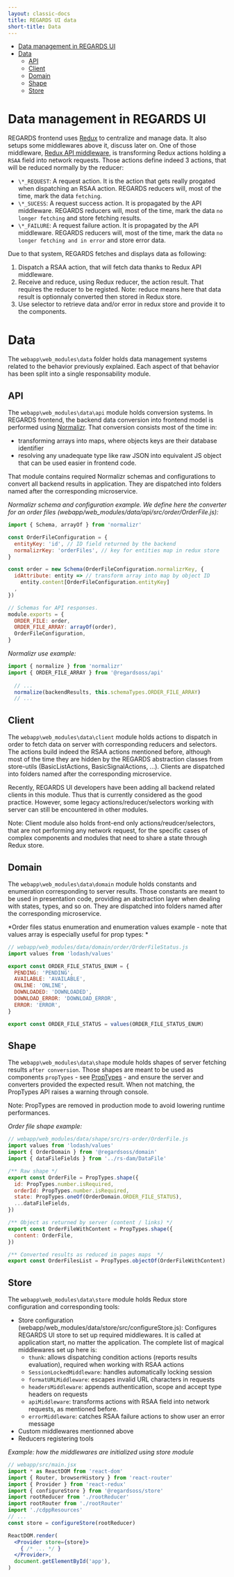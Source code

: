 ```yaml
---
layout: classic-docs
title: REGARDS UI data
short-title: Data
---
```


<!-- START doctoc generated TOC please keep comment here to allow auto update -->
<!-- DON'T EDIT THIS SECTION, INSTEAD RE-RUN doctoc TO UPDATE -->


- [Data management in REGARDS UI](#data-management-in-regards-ui)
- [Data](#data)
  - [API](#api)
  - [Client](#client)
  - [Domain](#domain)
  - [Shape](#shape)
  - [Store](#store)

<!-- END doctoc generated TOC please keep comment here to allow auto update -->

# Data management in REGARDS UI

REGARDS frontend uses [Redux](http://redux.js.org/) to centralize and manage data. It also setups some middlewares above it, discuss later on. One of those middleware, [Redux API middleware](https://www.npmjs.com/package/redux-api-middleware), is transforming Redux actions holding a `RSAA` field into network requests. Those actions define indeed 3 actions, that will be reduced normally by the reducer:
* `\*_REQUEST`: A request action. It is the action that gets really progated when dispatching an RSAA action. REGARDS reducers will, most of the time, mark the data `fetching`.
* `\*_SUCESS`: A request success action. It is propagated by the API middleware. REGARDS reducers will, most of the time, mark the data `no longer fetching` and store fetching results.
* `\*_FAILURE`: A request failure action. It is propagated by the API middleware. REGARDS reducers will, most of the time, mark the data `no longer fetching and in error` and store error data.

Due to that system, REGARDS fetches and displays data as following:
1. Dispatch a RSAA action, that will fetch data thanks to Redux API middleware.
2. Receive and reduce, using Redux reducer, the action result. That requires the reducer to be registed. Note: reduce means here that data result is optionnaly converted then stored in Redux store.
3. Use selector to retrieve data and/or error in redux store and provide it to the components.

# Data

The `webapp\web_modules\data` folder holds data management systems related to the behavior previously explained. Each aspect of that behavior has been split into a single responsability module.

## API

The `webapp\web_modules\data\api` module holds conversion systems. In REGARDS frontend, the backend data conversion into frontend model is performed using [Normalizr](https://github.com/paularmstrong/normalizr). That conversion consists most of the time in:
* transforming arrays into maps, where objects keys are their database identifier
* resolving any unadequate type like raw JSON into equivalent JS object that can be used easier in frontend code.  

That module contains required Normalizr schemas and configurations to convert all backend results in application. They are dispatched into folders named after the corresponding microservice.


*Normalizr schema and configuration example. We define here the converter for an order files (webapp/web_modules/data/api/src/order/OrderFile.js):*
```js
import { Schema, arrayOf } from 'normalizr'

const OrderFileConfiguration = {
  entityKey: 'id', // ID field returned by the backend
  normalizrKey: 'orderFiles', // key for entities map in redux store
}

const order = new Schema(OrderFileConfiguration.normalizrKey, {
  idAttribute: entity => // transform array into map by object ID
    entity.content[OrderFileConfiguration.entityKey]
  ,
})

// Schemas for API responses.
module.exports = {
  ORDER_FILE: order,
  ORDER_FILE_ARRAY: arrayOf(order),
  OrderFileConfiguration,
}
```

*Normalizr use example:*
```js
import { normalize } from 'normalizr'
import { ORDER_FILE_ARRAY } from '@regardsoss/api'
  
  // ...
  normalize(backendResults, this.schemaTypes.ORDER_FILE_ARRAY)
  // ...
```

## Client 

The `webapp\web_modules\data\client` module holds actions to dispatch in order to fetch data on server with corresponding reducers and selectors. The actions build indeed the RSAA actions mentioned before, although most of the time they are hidden by the REGARDS abstraction classes from store-utils (BasicListActions, BasicSignalActions, ...). Clients are dispatched into folders named after the corresponding microservice.

<!-- TODO link to store utils -->
<!-- TODO Example for Action / reducer / selectors -->

Recently, REGARDS UI developers have been adding all backend related clients in this module. Thus that is currently considered as the good practice. However, some legacy actions/reducer/selectors working with server can still be encountered in other modules.

Note: Client module also holds front-end only actions/reudcer/selectors, that are not performing any network request, for the specific cases of complex components and modules that need to share a state through Redux store.

## Domain

The `webapp\web_modules\data\domain` module holds constants and enumeration corresponding to server results. Those constants are meant to be used in presentation code, providing an abstraction layer when dealing with states, types, and so on. They are dispatched into folders named after the corresponding microservice.

*Order files status enumeration and enumeration values example - note that values array is especially useful for prop types: *
```js
// webapp/web_modules/data/domain/order/OrderFileStatus.js
import values from 'lodash/values'

export const ORDER_FILE_STATUS_ENUM = {
  PENDING: 'PENDING',
  AVAILABLE: 'AVAILABLE',
  ONLINE: 'ONLINE',
  DOWNLOADED: 'DOWNLOADED',
  DOWNLOAD_ERROR: 'DOWNLOAD_ERROR',
  ERROR: 'ERROR',
}

export const ORDER_FILE_STATUS = values(ORDER_FILE_STATUS_ENUM)
```

## Shape

The `webapp\web_modules\data\shape` module holds shapes of server fetching results `after conversion`. Those shapes are meant to be used as components `propTypes` - see [PropTypes](https://github.com/facebook/prop-types) - and ensure the server and converters provided the expected result. When not matching, the PropTypes API raises a warning through console.

Note: PropTypes are removed in production mode to avoid lowering runtime performances.

*Order file shape example:* 
```js
// webapp/web_modules/data/shape/src/rs-order/OrderFile.js
import values from 'lodash/values'
import { OrderDomain } from '@regardsoss/domain'
import { dataFileFields } from '../rs-dam/DataFile'

/** Raw shape */
export const OrderFile = PropTypes.shape({
  id: PropTypes.number.isRequired,
  orderId: PropTypes.number.isRequired,
  state: PropTypes.oneOf(OrderDomain.ORDER_FILE_STATUS),
  ...dataFileFields,
})

/** Object as returned by server (content / links) */
export const OrderFileWithContent = PropTypes.shape({
  content: OrderFile,
})

/** Converted results as reduced in pages maps  */
export const OrderFilesList = PropTypes.objectOf(OrderFileWithContent)
```

## Store

The `webapp\web_modules\data\store` module holds Redux store configuration and corresponding tools:
* Store configuration (webapp/web_modules/data/store/src/configureStore.js): Configures REGARDS UI store to set up required middlewares. It is called at application start, no matter the application. The complete list of magical middlewares set up here is:
  * `thunk`: allows dispatching condition actions (reports results evaluation), required when working with RSAA actions
  * `SessionLockedMiddleware`: handles automatically locking session
  * `formatURLMiddleware`: escapes invalid URL characters in requests
  * `headersMiddleware`: appends authentication, scope and accept type headers on requests
  * `apiMiddleware`: transforms actions with RSAA field into network requests, as mentioned before.
  * `errorMiddleware`: catches RSAA failure actions to show user an error message
* Custom middlewares mentionned above
* Reducers registering tools

*Example: how the middlewares are initialized using store module*
```jsx
// webapp/src/main.jsx
import * as ReactDOM from 'react-dom'
import { Router, browserHistory } from 'react-router'
import { Provider } from 'react-redux'
import { configureStore } from '@regardsoss/store'
import rootReducer from './rootReducer'
import rootRouter from './rootRouter'
import './cdppResources'
// ...
const store = configureStore(rootReducer)

ReactDOM.render(
  <Provider store={store}>
    { /* ... */ }
  </Provider>,
  document.getElementById('app'),
)
```



